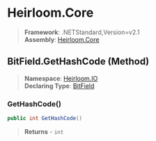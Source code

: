 # Heirloom.Core

> **Framework**: .NETStandard,Version=v2.1  
> **Assembly**: [Heirloom.Core][0]

## BitField.GetHashCode (Method)

> **Namespace**: [Heirloom.IO][0]  
> **Declaring Type**: [BitField][1]

### GetHashCode()

```cs
public int GetHashCode()
```

> **Returns** - `int`

[0]: ../../../Heirloom.Core.md
[1]: ../BitField.md
